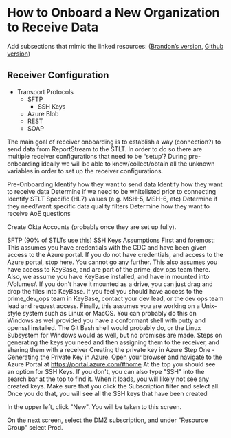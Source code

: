 # How to Onboard a New Organization to Receive Data
Add subsections that mimic the linked resources: ([Brandon’s version](https://docs.google.com/document/d/1noB3lK2Nc_vbD4s5ZHgdTjgIjhCii63x_2bjBz7GM1I/edit#heading=h.be9yxi8thtdw), [Github version](https://github.com/CDCgov/prime-reportstream/blob/master/prime-router/docs/how-to-onboard-a-sender.md))

## Receiver Configuration

- Transport Protocols
  - SFTP
    - SSH Keys
  - Azure Blob
  - REST
  - SOAP
 
The main goal of receiver onboarding is to establish a way (connection?) to send data from ReportStream to the STLT.  In order to do so there are multiple receiver configurations that need to be “setup’?  During pre-onboarding ideally we will be able to know/collect/obtain all the unknown variables in order to set up the receiver configurations.

Pre-Onboarding
Identify how they want to send data
Identify how they want to receive data
Determine if we need to be whitelisted prior to connecting
Identify STLT Specific (HL7) values (e.g. MSH-5, MSH-6, etc)
Determine if they need/want specific data quality filters
Determine how they want to receive AoE questions

Create Okta Accounts (probably once they are set up fully).

SFTP
(90% of STLTs use this)
SSH Keys
Assumptions
First and foremost: This assumes you have credentials with the CDC and have been given access to the Azure portal. If you do not have credentials, and access to the Azure portal, stop here. You cannot go any further.
This also assumes you have access to KeyBase, and are part of the prime_dev_ops team there. Also, we assume you have KeyBase installed, and have in mounted into /Volumes/. If you don't have it mounted as a drive, you can just drag and drop the files into KeyBase. If you feel you should have access to the prime_dev_ops team in KeyBase, contact your dev lead, or the dev ops team lead and request access.
Finally, this assumes you are working on a Unix-style system such as Linux or MacOS. You can probably do this on Windows as well provided you have a conformant shell with putty and openssl installed. The Git Bash shell would probably do, or the Linux Subsystem for Windows would as well, but no promises are made.
Steps on generating the keys you need and then assigning them to the receiver, and sharing them with a receiver
Creating the private key in Azure
Step One - Generating the Private Key in Azure. 
Open your browser and navigate to the Azure Portal at https://portal.azure.com/#home
At the top you should see an option for SSH Keys. If you don't, you can also type "SSH" into the search bar at the top to find it.
When it loads, you will likely not see any created keys. Make sure that you click the Subscription filter and select all. Once you do that, you will see all the SSH keys that have been created

In the upper left, click "New". You will be taken to this screen.

On the next screen, select the DMZ subscription, and under "Resource Group" select Prod.





